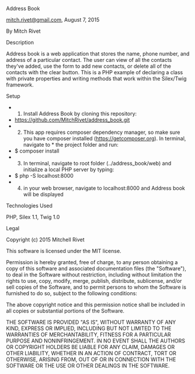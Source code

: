 Address Book

mitch.rivet@gmail.com, August 7, 2015

By Mitch Rivet

Description

Address book is a web application that stores the name, phone number, and address of a particular contact. The user can view of all the contacts they've added, use the form to add new contacts, or delete all of the contacts with the clear button. This is a PHP example of declaring a class with private properties and writing methods that work within the Silex/Twig framework.

Setup

* 1. Install Address Book by cloning this repository:
* https://github.com/MitchRivet/address_book.git
* 2. This app requires composer dependency manager, so make sure you have composer installed (https://getcomposer.org). In terminal, navigate to * the project folder and run:
* $ composer install
* 3. In terminal, navigate to root folder (../address_book/web) and initialize a local PHP server by typing:
* $ php -S localhost:8000
* 4. in your web browser, navigate to localhost:8000 and Address book will be displayed




Technologies Used

PHP, Silex 1.1, Twig 1.0

Legal

Copyright (c) 2015 Mitchell Rivet

This software is licensed under the MIT license.

Permission is hereby granted, free of charge, to any person obtaining a copy
of this software and associated documentation files (the "Software"), to deal
in the Software without restriction, including without limitation the rights
to use, copy, modify, merge, publish, distribute, sublicense, and/or sell
copies of the Software, and to permit persons to whom the Software is
furnished to do so, subject to the following conditions:

The above copyright notice and this permission notice shall be included in
all copies or substantial portions of the Software.

THE SOFTWARE IS PROVIDED "AS IS", WITHOUT WARRANTY OF ANY KIND, EXPRESS OR
IMPLIED, INCLUDING BUT NOT LIMITED TO THE WARRANTIES OF MERCHANTABILITY,
FITNESS FOR A PARTICULAR PURPOSE AND NONINFRINGEMENT. IN NO EVENT SHALL THE
AUTHORS OR COPYRIGHT HOLDERS BE LIABLE FOR ANY CLAIM, DAMAGES OR OTHER
LIABILITY, WHETHER IN AN ACTION OF CONTRACT, TORT OR OTHERWISE, ARISING FROM,
OUT OF OR IN CONNECTION WITH THE SOFTWARE OR THE USE OR OTHER DEALINGS IN
THE SOFTWARE.
